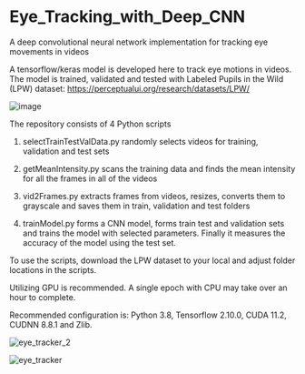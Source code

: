 # Eye_Tracking_with_Deep_CNN
A deep convolutional neural network implementation for tracking eye movements in videos

A tensorflow/keras model is developed here to track eye motions in videos. 
The model is trained, validated and tested with Labeled Pupils in the Wild (LPW) dataset:
https://perceptualui.org/research/datasets/LPW/

![image](https://user-images.githubusercontent.com/40482921/234497211-f76d938e-45b3-4c86-a4e5-c013bbd53c55.png)

The repository consists of 4 Python scripts

1) selectTrainTestValData.py randomly selects videos for training, validation and test sets

2) getMeanIntensity.py scans the training data and finds the mean intensity for all the frames in all of the videos

3) vid2Frames.py extracts frames from videos, resizes, converts them to grayscale and saves them in train, validation and test folders

4) trainModel.py forms a CNN model, forms train test and validation sets and trains the model with selected parameters. Finally it measures the accuracy of the model using the test set.

To use the scripts, download the LPW dataset to your local and adjust folder locations in the scripts. 

Utilizing GPU is recommended. A single epoch with CPU may take over an hour to complete.  

Recommended configuration is: Python 3.8, Tensorflow 2.10.0, CUDA 11.2, CUDNN 8.8.1 and Zlib.

![eye_tracker_2](https://user-images.githubusercontent.com/40482921/235327664-1a9024f0-cfaa-4776-a058-c03385fd02c8.PNG)

![eye_tracker](https://user-images.githubusercontent.com/40482921/235327674-7dff69a1-2a11-44fb-86b2-851c6124a26e.PNG)
